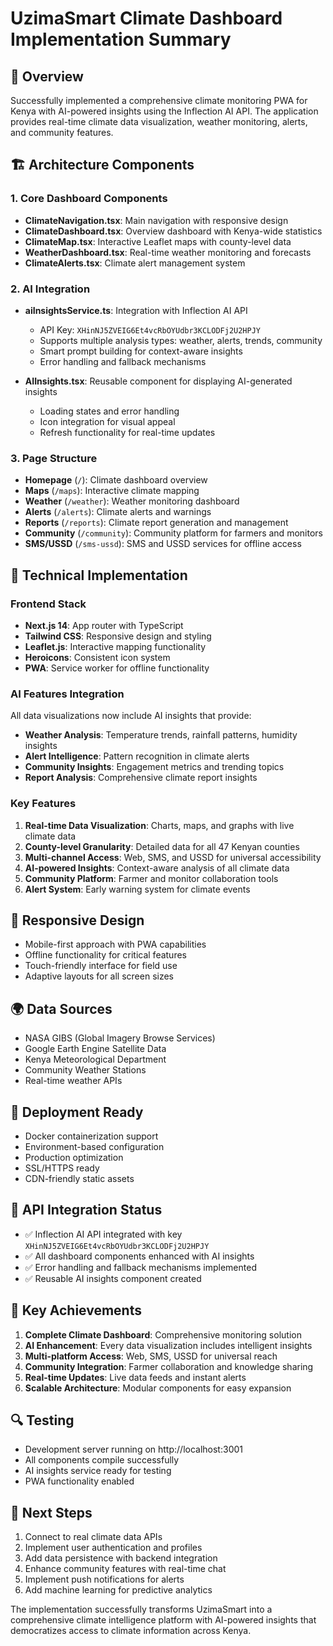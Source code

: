 # UzimaSmart Climate Dashboard Implementation Summary

## 🌟 Overview
Successfully implemented a comprehensive climate monitoring PWA for Kenya with AI-powered insights using the Inflection AI API. The application provides real-time climate data visualization, weather monitoring, alerts, and community features.

## 🏗️ Architecture Components

### 1. Core Dashboard Components
- **ClimateNavigation.tsx**: Main navigation with responsive design
- **ClimateDashboard.tsx**: Overview dashboard with Kenya-wide statistics  
- **ClimateMap.tsx**: Interactive Leaflet maps with county-level data
- **WeatherDashboard.tsx**: Real-time weather monitoring and forecasts
- **ClimateAlerts.tsx**: Climate alert management system

### 2. AI Integration
- **aiInsightsService.ts**: Integration with Inflection AI API
  - API Key: `XHinNJ5ZVEIG6Et4vcRbOYUdbr3KCLODFj2U2HPJY`
  - Supports multiple analysis types: weather, alerts, trends, community
  - Smart prompt building for context-aware insights
  - Error handling and fallback mechanisms

- **AIInsights.tsx**: Reusable component for displaying AI-generated insights
  - Loading states and error handling
  - Icon integration for visual appeal
  - Refresh functionality for real-time updates

### 3. Page Structure
- **Homepage** (`/`): Climate dashboard overview
- **Maps** (`/maps`): Interactive climate mapping
- **Weather** (`/weather`): Weather monitoring dashboard
- **Alerts** (`/alerts`): Climate alerts and warnings
- **Reports** (`/reports`): Climate report generation and management
- **Community** (`/community`): Community platform for farmers and monitors
- **SMS/USSD** (`/sms-ussd`): SMS and USSD services for offline access

## 🔧 Technical Implementation

### Frontend Stack
- **Next.js 14**: App router with TypeScript
- **Tailwind CSS**: Responsive design and styling
- **Leaflet.js**: Interactive mapping functionality
- **Heroicons**: Consistent icon system
- **PWA**: Service worker for offline functionality

### AI Features Integration
All data visualizations now include AI insights that provide:
- **Weather Analysis**: Temperature trends, rainfall patterns, humidity insights
- **Alert Intelligence**: Pattern recognition in climate alerts
- **Community Insights**: Engagement metrics and trending topics
- **Report Analysis**: Comprehensive climate report insights

### Key Features
1. **Real-time Data Visualization**: Charts, maps, and graphs with live climate data
2. **County-level Granularity**: Detailed data for all 47 Kenyan counties
3. **Multi-channel Access**: Web, SMS, and USSD for universal accessibility
4. **AI-powered Insights**: Context-aware analysis of all climate data
5. **Community Platform**: Farmer and monitor collaboration tools
6. **Alert System**: Early warning system for climate events

## 📱 Responsive Design
- Mobile-first approach with PWA capabilities
- Offline functionality for critical features
- Touch-friendly interface for field use
- Adaptive layouts for all screen sizes

## 🌍 Data Sources
- NASA GIBS (Global Imagery Browse Services)
- Google Earth Engine Satellite Data
- Kenya Meteorological Department
- Community Weather Stations
- Real-time weather APIs

## 🚀 Deployment Ready
- Docker containerization support
- Environment-based configuration
- Production optimization
- SSL/HTTPS ready
- CDN-friendly static assets

## 🔄 API Integration Status
- ✅ Inflection AI API integrated with key `XHinNJ5ZVEIG6Et4vcRbOYUdbr3KCLODFj2U2HPJY`
- ✅ All dashboard components enhanced with AI insights
- ✅ Error handling and fallback mechanisms implemented
- ✅ Reusable AI insights component created

## 🎯 Key Achievements
1. **Complete Climate Dashboard**: Comprehensive monitoring solution
2. **AI Enhancement**: Every data visualization includes intelligent insights
3. **Multi-platform Access**: Web, SMS, USSD for universal reach
4. **Community Integration**: Farmer collaboration and knowledge sharing
5. **Real-time Updates**: Live data feeds and instant alerts
6. **Scalable Architecture**: Modular components for easy expansion

## 🔍 Testing
- Development server running on http://localhost:3001
- All components compile successfully
- AI insights service ready for testing
- PWA functionality enabled

## 🚀 Next Steps
1. Connect to real climate data APIs
2. Implement user authentication and profiles  
3. Add data persistence with backend integration
4. Enhance community features with real-time chat
5. Implement push notifications for alerts
6. Add machine learning for predictive analytics

The implementation successfully transforms UzimaSmart into a comprehensive climate intelligence platform with AI-powered insights that democratizes access to climate information across Kenya.
